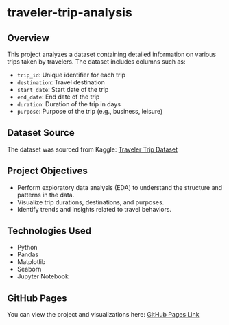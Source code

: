 # traveler-trip-analysis


## Overview

This project analyzes a dataset containing detailed information on various trips taken by travelers. The dataset includes columns such as:

- `trip_id`: Unique identifier for each trip
- `destination`: Travel destination
- `start_date`: Start date of the trip
- `end_date`: End date of the trip
- `duration`: Duration of the trip in days
- `purpose`: Purpose of the trip (e.g., business, leisure)

## Dataset Source

The dataset was sourced from Kaggle: [Traveler Trip Dataset](https://www.kaggle.com/datasets/rkiattisak/traveler-trip-data)

## Project Objectives

- Perform exploratory data analysis (EDA) to understand the structure and patterns in the data.
- Visualize trip durations, destinations, and purposes.
- Identify trends and insights related to travel behaviors.

## Technologies Used

- Python
- Pandas
- Matplotlib
- Seaborn
- Jupyter Notebook

## GitHub Pages

You can view the project and visualizations here: [GitHub Pages Link](https://yourusername.github.io/repository-name/)
